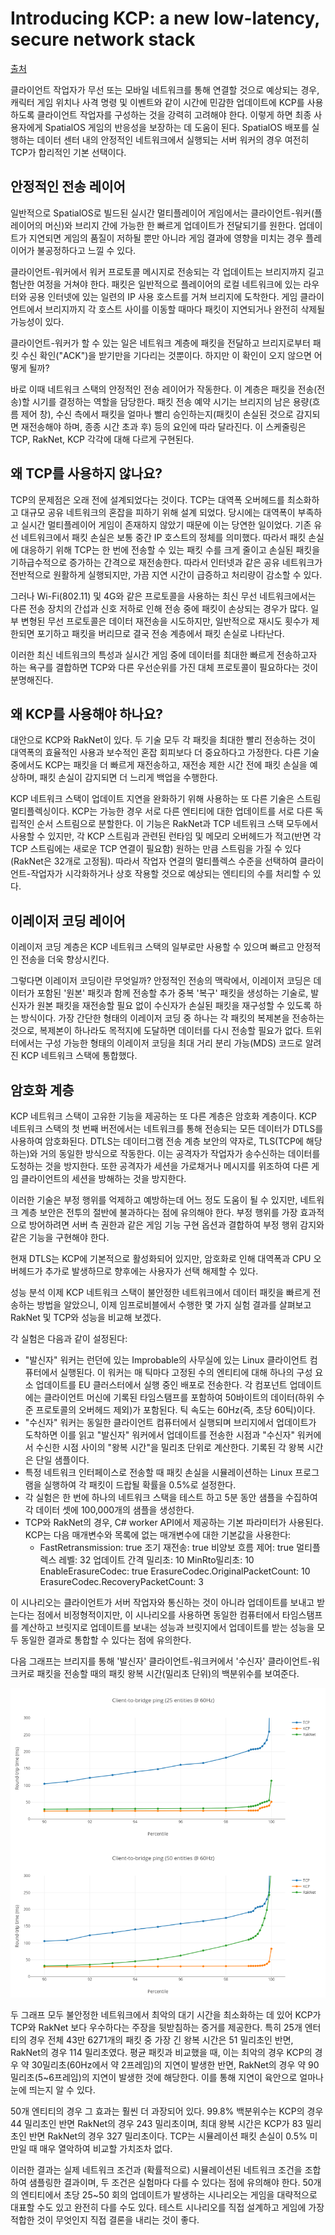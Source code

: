 # Introducing KCP: a new low-latency, secure network stack
[출처](https://ims.improbable.io/insights/kcp-a-new-low-latency-secure-network-stack )

클라이언트 작업자가 무선 또는 모바일 네트워크를 통해 연결할 것으로 예상되는 경우, 캐릭터 게임 위치나 사격 명령 및 이벤트와 같이 시간에 민감한 업데이트에 KCP를 사용하도록 클라이언트 작업자를 구성하는 것을 강력히 고려해야 한다. 이렇게 하면 최종 사용자에게 SpatialOS 게임의 반응성을 보장하는 데 도움이 된다. SpatialOS 배포를 실행하는 데이터 센터 내의 안정적인 네트워크에서 실행되는 서버 워커의 경우 여전히 TCP가 합리적인 기본 선택이다.


## 안정적인 전송 레이어
일반적으로 SpatialOS로 빌드된 실시간 멀티플레이어 게임에서는 클라이언트-워커(플레이어의 머신)와 브리지 간에 가능한 한 빠르게 업데이트가 전달되기를 원한다. 업데이트가 지연되면 게임의 품질이 저하될 뿐만 아니라 게임 결과에 영향을 미치는 경우 플레이어가 불공정하다고 느낄 수 있다.

클라이언트-워커에서 워커 프로토콜 메시지로 전송되는 각 업데이트는 브리지까지 길고 험난한 여정을 거쳐야 한다. 패킷은 일반적으로 플레이어의 로컬 네트워크에 있는 라우터와 공용 인터넷에 있는 일련의 IP 사용 호스트를 거쳐 브리지에 도착한다. 게임 클라이언트에서 브리지까지 각 호스트 사이를 이동할 때마다 패킷이 지연되거나 완전히 삭제될 가능성이 있다.

클라이언트-워커가 할 수 있는 일은 네트워크 계층에 패킷을 전달하고 브리지로부터 패킷 수신 확인("ACK")을 받기만을 기다리는 것뿐이다. 하지만 이 확인이 오지 않으면 어떻게 될까?

바로 이때 네트워크 스택의 안정적인 전송 레이어가 작동한다. 이 계층은 패킷을 전송(전송)할 시기를 결정하는 역할을 담당한다. 패킷 전송 예약 시기는 브리지의 남은 용량(흐름 제어 창), 수신 측에서 패킷을 얼마나 빨리 승인하는지(패킷이 손실된 것으로 감지되면 재전송해야 하며, 종종 시간 초과 후) 등의 요인에 따라 달라진다. 이 스케줄링은 TCP, RakNet, KCP 각각에 대해 다르게 구현된다.



## 왜 TCP를 사용하지 않나요?
TCP의 문제점은 오래 전에 설계되었다는 것이다. TCP는 대역폭 오버헤드를 최소화하고 대규모 공유 네트워크의 혼잡을 피하기 위해 설계 되었다. 당시에는 대역폭이 부족하고 실시간 멀티플레이어 게임이 존재하지 않았기 때문에 이는 당연한 일이었다. 기존 유선 네트워크에서 패킷 손실은 보통 중간 IP 호스트의 정체를 의미했다. 따라서 패킷 손실에 대응하기 위해 TCP는 한 번에 전송할 수 있는 패킷 수를 크게 줄이고 손실된 패킷을 기하급수적으로 증가하는 간격으로 재전송한다. 따라서 인터넷과 같은 공유 네트워크가 전반적으로 원활하게 실행되지만, 가끔 지연 시간이 급증하고 처리량이 감소할 수 있다.

그러나 Wi-Fi(802.11) 및 4G와 같은 프로토콜을 사용하는 최신 무선 네트워크에서는 다른 전송 장치의 간섭과 신호 저하로 인해 전송 중에 패킷이 손상되는 경우가 많다. 일부 변형된 무선 프로토콜은 데이터 재전송을 시도하지만, 일반적으로 재시도 횟수가 제한되면 포기하고 패킷을 버리므로 결국 전송 계층에서 패킷 손실로 나타난다.

이러한 최신 네트워크의 특성과 실시간 게임 중에 데이터를 최대한 빠르게 전송하고자 하는 욕구를 결합하면 TCP와 다른 우선순위를 가진 대체 프로토콜이 필요하다는 것이 분명해진다.



## 왜 KCP를 사용해야 하나요?
대안으로 KCP와 RakNet이 있다. 두 기술 모두 각 패킷을 최대한 빨리 전송하는 것이 대역폭의 효율적인 사용과 보수적인 혼잡 회피보다 더 중요하다고 가정한다. 다른 기술 중에서도 KCP는 패킷을 더 빠르게 재전송하고, 재전송 제한 시간 전에 패킷 손실을 예상하며, 패킷 손실이 감지되면 더 느리게 백업을 수행한다.

KCP 네트워크 스택이 업데이트 지연을 완화하기 위해 사용하는 또 다른 기술은 스트림 멀티플렉싱이다. KCP는 가능한 경우 서로 다른 엔티티에 대한 업데이트를 서로 다른 독립적인 순서 스트림으로 분할한다. 이 기능은 RakNet과 TCP 네트워크 스택 모두에서 사용할 수 있지만, 각 KCP 스트림과 관련된 런타임 및 메모리 오버헤드가 적고(반면 각 TCP 스트림에는 새로운 TCP 연결이 필요함) 원하는 만큼 스트림을 가질 수 있다(RakNet은 32개로 고정됨). 따라서 작업자 연결의 멀티플렉스 수준을 선택하여 클라이언트-작업자가 시각화하거나 상호 작용할 것으로 예상되는 엔티티의 수를 처리할 수 있다.


## 이레이저 코딩 레이어
이레이저 코딩 계층은 KCP 네트워크 스택의 일부로만 사용할 수 있으며 빠르고 안정적인 전송을 더욱 향상시킨다.

그렇다면 이레이저 코딩이란 무엇일까? 안정적인 전송의 맥락에서, 이레이저 코딩은 데이터가 포함된 '원본' 패킷과 함께 전송할 추가 중복 '복구' 패킷을 생성하는 기술로, 발신자가 원본 패킷을 재전송할 필요 없이 수신자가 손실된 패킷을 재구성할 수 있도록 하는 방식이다. 가장 간단한 형태의 이레이저 코딩 중 하나는 각 패킷의 복제본을 전송하는 것으로, 복제본이 하나라도 목적지에 도달하면 데이터를 다시 전송할 필요가 없다. 트위터에서는 구성 가능한 형태의 이레이저 코딩을 최대 거리 분리 가능(MDS) 코드로 알려진 KCP 네트워크 스택에 통합했다.


## 암호화 계층
KCP 네트워크 스택이 고유한 기능을 제공하는 또 다른 계층은 암호화 계층이다. KCP 네트워크 스택의 첫 번째 버전에서는 네트워크를 통해 전송되는 모든 데이터가 DTLS를 사용하여 암호화된다. DTLS는 데이터그램 전송 계층 보안의 약자로, TLS(TCP에 해당하는)와 거의 동일한 방식으로 작동한다. 이는 공격자가 작업자가 송수신하는 데이터를 도청하는 것을 방지한다. 또한 공격자가 세션을 가로채거나 메시지를 위조하여 다른 게임 클라이언트의 세션을 방해하는 것을 방지한다.

이러한 기술은 부정 행위를 억제하고 예방하는데 어느 정도 도움이 될 수 있지만, 네트워크 계층 보안은 전투의 절반에 불과하다는 점에 유의해야 한다. 부정 행위를 가장 효과적으로 방어하려면 서버 측 권한과 같은 게임 기능 구현 옵션과 결합하여 부정 행위 감지와 같은 기능을 구현해야 한다.

현재 DTLS는 KCP에 기본적으로 활성화되어 있지만, 암호화로 인해 대역폭과 CPU 오버헤드가 추가로 발생하므로 향후에는 사용자가 선택 해제할 수 있다.


성능 분석
이제 KCP 네트워크 스택이 불안정한 네트워크에서 데이터 패킷을 빠르게 전송하는 방법을 알았으니, 이제 임프로비블에서 수행한 몇 가지 실험 결과를 살펴보고 RakNet 및 TCP와 성능을 비교해 보겠다.

각 실험은 다음과 같이 설정된다:
- "발신자" 워커는 런던에 있는 Improbable의 사무실에 있는 Linux 클라이언트 컴퓨터에서 실행된다. 이 워커는 매 틱마다 고정된 수의 엔티티에 대해 하나의 구성 요소 업데이트를 EU 클러스터에서 실행 중인 배포로 전송한다. 각 컴포넌트 업데이트에는 클라이언트 머신에 기록된 타임스탬프를 포함하여 50바이트의 데이터(하위 수준 프로토콜의 오버헤드 제외)가 포함된다. 틱 속도는 60Hz(즉, 초당 60틱)이다.
- "수신자" 워커는 동일한 클라이언트 컴퓨터에서 실행되며 브리지에서 업데이트가 도착하면 이를 읽고 "발신자" 워커에서 업데이트를 전송한 시점과 "수신자" 워커에서 수신한 시점 사이의 "왕복 시간"을 밀리초 단위로 계산한다. 기록된 각 왕복 시간은 단일 샘플이다.
- 특정 네트워크 인터페이스로 전송할 때 패킷 손실을 시뮬레이션하는 Linux 프로그램을 실행하여 각 패킷이 드랍될 확률을 0.5%로 설정한다.
- 각 실험은 한 번에 하나의 네트워크 스택을 테스트 하고 5분 동안 샘플을 수집하여 각 데이터 셋에 100,000개의 샘플을 생성한다.
- TCP와 RakNet의 경우, C# worker API에서 제공하는 기본 파라미터가 사용된다. KCP는 다음 매개변수와 목록에 없는 매개변수에 대한 기본값을 사용한다:
    - FastRetransmission: true   조기 재전송: true   비양보 흐름 제어: true  멀티플렉스 레벨: 32    업데이트 간격 밀리초: 10    MinRto밀리초: 10   EnableErasureCodec: true   ErasureCodec.OriginalPacketCount: 10     ErasureCodec.RecoveryPacketCount: 3

이 시나리오는 클라이언트가 서버 작업자와 통신하는 것이 아니라 업데이트를 보내고 받는다는 점에서 비정형적이지만, 이 시나리오를 사용하면 동일한 컴퓨터에서 타임스탬프를 계산하고 브릿지로 업데이트를 보내는 성능과 브릿지에서 업데이트를 받는 성능을 모두 동일한 결과로 통합할 수 있다는 점에 유의한다.

다음 그래프는 브리지를 통해 '발신자' 클라이언트-워크커에서 '수신자' 클라이언트-워크커로 패킷을 전송할 때의 패킷 왕복 시간(밀리초 단위)의 백분위수를 보여준다.

![](./images/001.png)

두 그래프 모두 불안정한 네트워크에서 최악의 대기 시간을 최소화하는 데 있어 KCP가 TCP와 RakNet 보다 우수하다는 주장을 뒷받침하는 증거를 제공한다. 특히 25개 엔터티의 경우 전체 43만 6271개의 패킷 중 가장 긴 왕복 시간은 51 밀리초인 반면, RakNet의 경우 114 밀리초였다. 평균 패킷과 비교했을 때, 이는 최악의 경우 KCP의 경우 약 30밀리초(60Hz에서 약 2프레임)의 지연이 발생한 반면, RakNet의 경우 약 90밀리초(5~6프레임)의 지연이 발생한 것에 해당한다. 이를 통해 지연이 육안으로 얼마나 눈에 띄는지 알 수 있다.

50개 엔티티의 경우 그 효과는 훨씬 더 과장되어 있다. 99.8% 백분위수는 KCP의 경우 44 밀리초인 반면 RakNet의 경우 243 밀리초이며, 최대 왕복 시간은 KCP가 83 밀리초인 반면 RakNet의 경우 327 밀리초이다. TCP는 시뮬레이션 패킷 손실이 0.5% 미만일 때 매우 열악하여 비교할 가치조차 없다.

이러한 결과는 실제 네트워크 조건과 (확률적으로) 시뮬레이션된 네트워크 조건을 조합하여 샘플링한 결과이며, 두 조건은 실험마다 다를 수 있다는 점에 유의해야 한다. 50개의 엔티티에서 초당 25~50 회의 업데이트가 발생하는 시나리오는 게임을 대략적으로 대표할 수도 있고 완전히 다를 수도 있다. 테스트 시나리오를 직접 설계하고 게임에 가장 적합한 것이 무엇인지 직접 결론을 내리는 것이 좋다.
